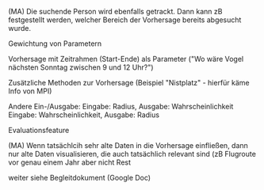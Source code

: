 

(MA) Die suchende Person wird ebenfalls getrackt. Dann kann zB festgestellt werden, welcher Bereich der Vorhersage bereits abgesucht wurde.

Gewichtung von Parametern

Vorhersage mit Zeitrahmen (Start-Ende) als Parameter ("Wo wäre Vogel nächsten Sonntag zwischen 9 und 12 Uhr?")

Zusätzliche Methoden zur Vorhersage (Beispiel "Nistplatz" - hierfür käme Info von MPI)

Andere Ein-/Ausgabe:
Eingabe: Radius, Ausgabe: Wahrscheinlichkeit
Eingabe: Wahrscheinlichkeit, Ausgabe: Radius

Evaluationsfeature

(MA) Wenn tatsächlcih sehr alte Daten in die Vorhersage einfließen, dann nur alte Daten visualisieren, die auch tatsächlich relevant sind (zB Flugroute vor genau einem Jahr aber nicht Rest


weiter siehe Begleitdokument (Google Doc)